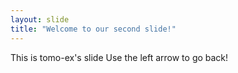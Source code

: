 ```yaml
---
layout: slide
title: "Welcome to our second slide!"
---
```

This is tomo-ex's slide
Use the left arrow to go back!